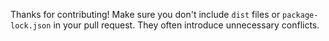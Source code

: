 Thanks for contributing! Make sure you don't include `dist` files or `package-lock.json` in your pull request. They often introduce unnecessary conflicts.
